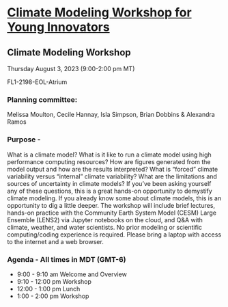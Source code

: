 
# [Climate Modeling Workshop for Young Innovators](https://ncar.github.io/CESM-Tutorial-Innovator/README.html)




## Climate Modeling Workshop 

Thursday August 3, 2023 (9:00-2:00 pm MT)

FL1-2198-EOL-Atrium

### Planning committee: 
Melissa Moulton, Cecile Hannay, Isla Simpson, Brian Dobbins & Alexandra Ramos


### Purpose - 
What is a climate model? What is it like to run a climate model using high performance computing resources? How are figures generated from the model output and how are the results interpreted? What is “forced” climate variability versus “internal” climate variability? What are the limitations and sources of uncertainty in climate models? If you’ve been asking yourself any of these questions, this is a great hands-on opportunity to demystify climate modeling. If you already know some about climate models, this is an opportunity to dig a little deeper. The workshop will include brief lectures, hands-on practice with the Community Earth System Model (CESM) Large Ensemble (LENS2) via Jupyter notebooks on the cloud, and Q&A with climate, weather, and water scientists. No prior modeling or scientific computing/coding experience is required. Please bring a laptop with access to the internet and a web browser.

### Agenda - All times in MDT (GMT-6)

- 9:00 - 9:10 am		Welcome and Overview				
- 9:10 - 12:00 pm		Workshop
- 12:00 - 1:00 pm		Lunch
- 1:00 - 2:00 pm		Workshop 	

